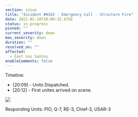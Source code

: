 ```yaml
---
section: issue
title: "Incident #0163 - Emergency Call - Structure Fire"
date: 2021-02-28T20:09:32.479Z
status: in_progress
pinned: ""
current_severity: down
max_severity: down
duration: ""
resolved_on: ""
affected:
  - East Los Santos
enableComments: false
---
```

Timeline:

* [20:09] - Units Dispatched.
* [20:12] - First unites arrived on scene.

![](https://i.imgur.com/SpuVIFi.png)

Responding Units: PIO, Q-7, RE-3, Chief-3, USAR-3